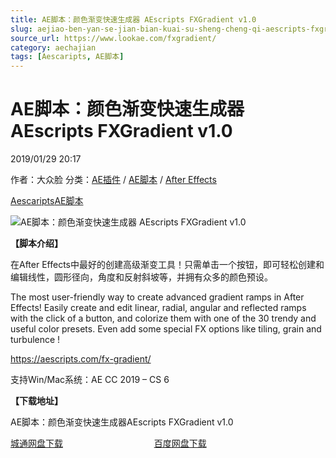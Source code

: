 ```yaml
---
title: AE脚本：颜色渐变快速生成器 AEscripts FXGradient v1.0
slug: aejiao-ben-yan-se-jian-bian-kuai-su-sheng-cheng-qi-aescripts-fxgradient-v1-0
source_url: https://www.lookae.com/fxgradient/
category: aechajian
tags: [Aescaripts, AE脚本]
---
```

# AE脚本：颜色渐变快速生成器 AEscripts FXGradient v1.0

2019/01/29 20:17

作者：大众脸
分类：[AE插件](https://www.lookae.com/after-effects/aechajian/) / [AE脚本](https://www.lookae.com/after-effects/aescripts/) / [After Effects](https://www.lookae.com/after-effects/)

[Aescaripts](https://www.lookae.com/tag/aescaripts/)[AE脚本](https://www.lookae.com/tag/ae%e8%84%9a%e6%9c%ac/)

![AE脚本：颜色渐变快速生成器 AEscripts FXGradient v1.0](https://www.lookae.com/wp-content/uploads/2019/01/FXGradient.jpg "AE脚本：颜色渐变快速生成器 AEscripts FXGradient v1.0-LookAE.com")

**【脚本介绍】**

在After Effects中最好的创建高级渐变工具！只需单击一个按钮，即可轻松创建和编辑线性，圆形径向，角度和反射斜坡等，并拥有众多的颜色预设。

The most user-friendly way to create advanced gradient ramps in After Effects! Easily create and edit linear, radial, angular and reflected ramps with the click of a button, and colorize them with one of the 30 trendy and useful color presets. Even add some special FX options like tiling, grain and turbulence !

https://aescripts.com/fx-gradient/

支持Win/Mac系统：AE CC 2019 – CS 6

**【下载地址】**

AE脚本：颜色渐变快速生成器AEscripts FXGradient v1.0

[城通网盘下载](https://lookae.ctfile.com/fs/680462-333635199)                                     [百度网盘下载](https://pan.baidu.com/s/1lYX5_s5ZR3UQo88hakbK-g)
